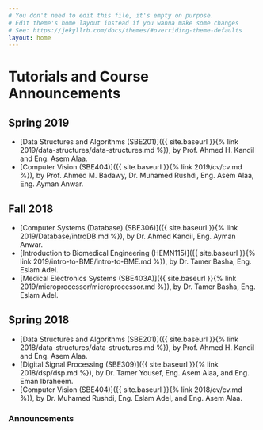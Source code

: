 ```yaml
---
# You don't need to edit this file, it's empty on purpose.
# Edit theme's home layout instead if you wanna make some changes
# See: https://jekyllrb.com/docs/themes/#overriding-theme-defaults
layout: home
---
```

# Tutorials and Course Announcements

## Spring 2019

* [Data Structures and Algorithms \(SBE201\)]({{ site.baseurl }}{% link 2019/data-structures/data-structures.md %}), by Prof. Ahmed H. Kandil and Eng. Asem Alaa.
* [Computer Vision \(SBE404\)]({{ site.baseurl }}{% link 2019/cv/cv.md %}), by Prof. Ahmed M. Badawy, Dr. Muhamed Rushdi, Eng. Asem Alaa, Eng. Ayman Anwar.

## Fall 2018

* [Computer Systems (Database) \(SBE306\)]({{ site.baseurl }}{% link 2019/Database/introDB.md %}), by Dr. Ahmed Kandil, Eng. Ayman Anwar. 
* [Introduction to Biomedical Engineering \(HEMN115\)]({{ site.baseurl }}{% link 2019/intro-to-BME/intro-to-BME.md %}), by Dr. Tamer Basha, Eng. Eslam Adel.
* [Medical Electronics Systems \(SBE403A\)]({{ site.baseurl }}{% link 2019/microprocessor/microprocessor.md %}), by Dr. Tamer Basha, Eng. Eslam Adel. 

## Spring 2018

* [Data Structures and Algorithms \(SBE201\)]({{ site.baseurl }}{% link 2018/data-structures/data-structures.md %}), by Prof. Ahmed H. Kandil and Eng. Asem Alaa.
* [Digital Signal Processing \(SBE309\)]({{ site.baseurl }}{% link 2018/dsp/dsp.md %}), by Dr. Tamer Yousef, Eng. Asem Alaa, and Eng. Eman Ibraheem.
* [Computer Vision \(SBE404\)]({{ site.baseurl }}{% link 2018/cv/cv.md %}), by Dr. Muhamed Rushdi, Eng. Eslam Adel, and Eng. Asem Alaa.

 

### Announcements
